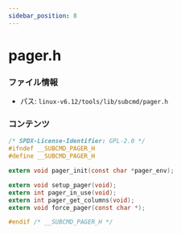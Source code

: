 ```yaml
---
sidebar_position: 8
---
```

# pager.h

### ファイル情報

- パス: `linux-v6.12/tools/lib/subcmd/pager.h`

### コンテンツ

```h
/* SPDX-License-Identifier: GPL-2.0 */
#ifndef __SUBCMD_PAGER_H
#define __SUBCMD_PAGER_H

extern void pager_init(const char *pager_env);

extern void setup_pager(void);
extern int pager_in_use(void);
extern int pager_get_columns(void);
extern void force_pager(const char *);

#endif /* __SUBCMD_PAGER_H */

```
